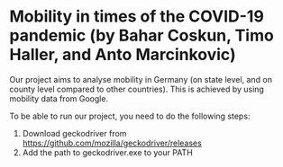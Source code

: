 # Mobility in times of the COVID-19 pandemic (by Bahar Coskun, Timo Haller, and Anto Marcinkovic) 

Our project aims to analyse mobility in Germany (on state level, and on county level compared to other countries). This is achieved by using mobility data from Google. 

To be able to run our project, you need to do the following steps:

1. Download geckodriver from https://github.com/mozilla/geckodriver/releases
2. Add the path to geckodriver.exe to your PATH